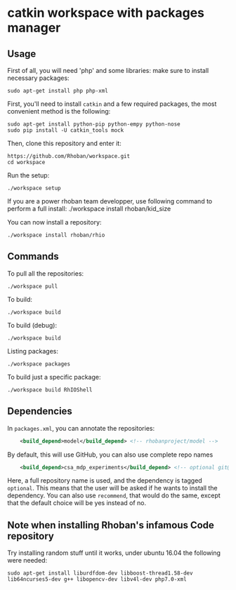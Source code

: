 # catkin workspace with packages manager

## Usage

First of all, you will need 'php' and some libraries: make sure to install
necessary packages:

    sudo apt-get install php php-xml

First, you'll need to install `catkin` and a few required packages, the most
convenient method is the following:

    sudo apt-get install python-pip python-empy python-nose
    sudo pip install -U catkin_tools mock


Then, clone this repository and enter it:

    https://github.com/Rhoban/workspace.git
    cd workspace

Run the setup:

    ./workspace setup

If you are a power rhoban team developper, use following command to perform a full install:
    ./workspace install rhoban/kid_size

You can now install a repository:

    ./workspace install rhoban/rhio

## Commands

To pull all the repositories:

    ./workspace pull

To build:

    ./workspace build

To build (debug):

    ./workspace build

Listing packages:

    ./workspace packages

To build just a specific package:

    ./workspace build RhIOShell

## Dependencies

In `packages.xml`, you can annotate the repositories:

```xml
    <build_depend>model</build_depend> <!-- rhobanproject/model -->
```

By default, this will use GitHub, you can also use complete repo names

```xml
    <build_depend>csa_mdp_experiments</build_depend> <!-- optional git@bitbucket.org:rhoban/csa_mdp_experiments.git -->
```

Here, a full repository name is used, and the dependency is tagged `optional`. This means that
the user will be asked if he wants to install the dependency. You can also use `recommend`, that
would do the same, except that the default choice will be yes instead of no.

## Note when installing Rhoban's infamous Code repository
Try installing random stuff until it works, under ubuntu 16.04 the following were needed:

    sudo apt-get install liburdfdom-dev libboost-thread1.58-dev lib64ncurses5-dev g++ libopencv-dev libv4l-dev php7.0-xml


